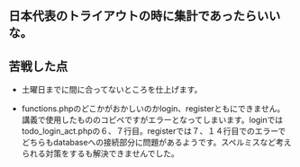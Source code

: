 ## 日本代表のトライアウトの時に集計であったらいいな。

## 苦戦した点
- 土曜日までに間に合ってないところを仕上げます。

- functions.phpのどこかがおかしいのかlogin、registerともにできません。講義で使用したもののコピペですがエラーとなってしまいます。loginではtodo_login_act.phpの６、７行目。registerでは７、１４行目でのエラーでどちらもdatabaseへの接続部分に問題があるようです。スペルミスなど考えられる対策をするも解決できませんでした。



